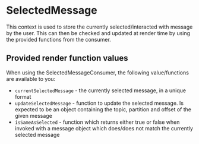 # SelectedMessage

This context is used to store the currently selected/interacted with message by
the user. This can then be checked and updated at render time by using the
provided functions from the consumer.

## Provided render function values

When using the SelectedMessageConsumer, the following value/functions are
available to you:

- `currentSelectedMessage` - the currently selected message, in a unique format
- `updateSelectedMessage` - function to update the selected message. Is 
expected to be an object containing the topic, partition and offset of the 
given message
- `isSameAsSelected` - function which returns either true or false when invoked 
with a message object which does/does not match the currently selected message

